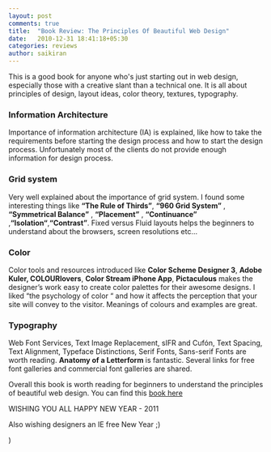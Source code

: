 ```yaml
---
layout: post
comments: true
title:  "Book Review: The Principles Of Beautiful Web Design"
date:   2010-12-31 18:41:18+05:30
categories: reviews
author: saikiran
---
```

This is a good book for anyone who's just starting out in web design, especially those with a creative slant than a technical one. It  is all about principles of design, layout ideas, color theory, textures, typography.

### Information Architecture
Importance of information architecture (IA) is explained, like how to take the requirements before starting the design process and how to start the design process.
Unfortunately most of the clients do not provide enough information for design process.

### Grid system
Very well explained about the importance of grid system. I found some interesting things like **“The Rule of Thirds”**, **“960 Grid System”** , **“Symmetrical Balance”** , **“Placement”** , **“Continuance”** ,**“Isolation“**,**“Contrast”**.
Fixed versus Fluid layouts  helps the beginners to understand about  the browsers, screen resolutions etc…

### Color
Color tools and resources introduced like **Color Scheme Designer 3**, **Adobe Kuler, COLOURlovers**, **Color Stream iPhone App**, **Pictaculous**  makes the designer’s work easy to create color palettes for their awesome designs. I liked “the psychology of color “ and how it affects the perception that your site will convey to the visitor. Meanings of colours and examples are great.

### Typography
Web Font Services, Text Image Replacement, sIFR and Cufón, Text Spacing, Text Alignment, Typeface Distinctions, Serif Fonts, Sans-serif Fonts are worth reading.
**Anatomy of a Letterform** is fantastic.
Several links for free font galleries and commercial font galleries are shared.

Overall this book is worth reading for beginners to understand the principles of beautiful web design.
You can find this [book here]( http://www.sitepoint.com/books/design1/)

WISHING YOU ALL HAPPY NEW YEAR - 2011

Also wishing designers an IE free New Year ;)


)


